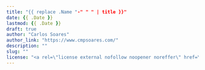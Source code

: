 ```yaml
---
title: "{{ replace .Name "-" " " | title }}"
date: {{ .Date }}
lastmod: {{ .Date }}
draft: true
author: "Carlos Soares"
author_link: "https://www.cmpsoares.com/"
description: ""
slug: ""
license: "<a rel=\"license external nofollow noopener noreffer\" href=\"https://creativecommons.org/licenses/by-nc/4.0/\" target=\"_blank\">CC BY-NC 4.0</a>"
---
```


